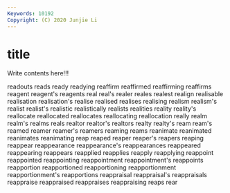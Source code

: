 ```yaml
---
Keywords: 10192
Copyright: (C) 2020 Junjie Li
---
```


# title

Write contents here!!!
 
readouts 
reads 
ready 
readying
reaffirm 
reaffirmed 
reaffirming 
reaffirms 
reagent 
reagent's 
reagents 
real 
real's 
realer
reales 
realest 
realign 
realisable 
realisation 
realisation's 
realise 
realised 
realises 
realising
realism 
realism's 
realist 
realist's 
realistic 
realistically 
realists 
realities 
reality 
reality's
reallocate 
reallocated 
reallocates 
reallocating 
reallocation 
really 
realm 
realm's 
realms 
reals
realtor 
realtor's 
realtors 
realty 
realty's 
ream 
ream's 
reamed 
reamer 
reamer's
reamers 
reaming 
reams 
reanimate 
reanimated 
reanimates 
reanimating 
reap 
reaped 
reaper
reaper's 
reapers 
reaping 
reappear 
reappearance 
reappearance's 
reappearances 
reappeared 
reappearing 
reappears
reapplied 
reapplies 
reapply 
reapplying 
reappoint 
reappointed 
reappointing 
reappointment 
reappointment's 
reappoints
reapportion 
reapportioned 
reapportioning 
reapportionment 
reapportionment's 
reapportions 
reappraisal 
reappraisal's 
reappraisals 
reappraise
reappraised 
reappraises 
reappraising 
reaps 
rear 
